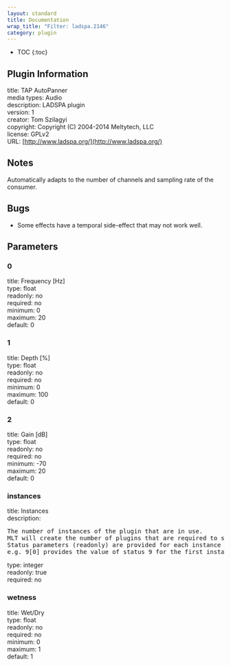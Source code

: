 ```yaml
---
layout: standard
title: Documentation
wrap_title: "Filter: ladspa.2146"
category: plugin
---
```

* TOC
{:toc}

## Plugin Information

title: TAP AutoPanner  
media types:
Audio  
description: LADSPA plugin  
version: 1  
creator: Tom Szilagyi  
copyright: Copyright (C) 2004-2014 Meltytech, LLC  
license: GPLv2  
URL: [http://www.ladspa.org/](http://www.ladspa.org/)  

## Notes

Automatically adapts to the number of channels and sampling rate of the consumer.

## Bugs

* Some effects have a temporal side-effect that may not work well.


## Parameters

### 0

title: Frequency [Hz]    
type: float  
readonly: no  
required: no  
minimum: 0  
maximum: 20  
default: 0  

### 1

title: Depth [%]    
type: float  
readonly: no  
required: no  
minimum: 0  
maximum: 100  
default: 0  

### 2

title: Gain [dB]    
type: float  
readonly: no  
required: no  
minimum: -70  
maximum: 20  
default: 0  

### instances

title: Instances    
description:
<pre>
The number of instances of the plugin that are in use.
MLT will create the number of plugins that are required to support the number of audio channels.
Status parameters (readonly) are provided for each instance and are accessed by specifying the instance number after the identifier (starting at zero).
e.g. 9[0] provides the value of status 9 for the first instance.
</pre>
type: integer  
readonly: true  
required: no  

### wetness

title: Wet/Dry    
type: float  
readonly: no  
required: no  
minimum: 0  
maximum: 1  
default: 1  

